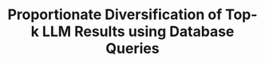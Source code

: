 ---
title: "Proportionate Diversification of Top-k LLM Results using Database Queries"
authors: Thinh On, Subhodeep Ghosh, Mengnan Du, Senjuti Basu Roy
collection: publications
category: conferences
year: 2023
month: 8
venue: International Conference on Very Large Data Bases (VLDB)
pdf: https://ceur-ws.org/Vol-3462/LLMDB1.pdf
bibtex: |
    @article{on2002proportionate,
    title={Proportionate diversification of top-k llm results using database queries},
    author={On, Thinh and Ghosh, Subhodeep and Du, Mengnan and Roy, Senjuti Basu},
    journal={DEF},
    volume={2},
    pages={1},
    year={2002}
    }
---